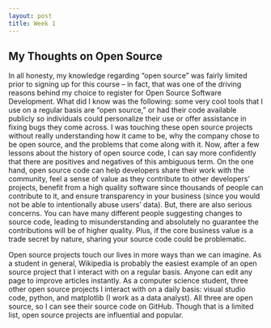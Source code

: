 ```yaml
---
layout: post
title: Week 1
---
```

## My Thoughts on Open Source

In all honesty, my knowledge regarding “open source” was fairly limited prior to signing up for this course – in fact, that was one of the driving reasons behind my choice to register for Open Source Software Development. What did I know was the following: some very cool tools that I use on a regular basis are “open source,” or had their code available publicly so individuals could personalize their use or offer assistance in fixing bugs they come across. I was touching these open source projects without really understanding how it came to be, why the company chose to be open source, and the problems that come along with it. Now, after a few lessons about the history of open source code, I can say more confidently that there are positives and negatives of this ambiguous term. On the one hand, open source code can help developers share their work with the community, feel a sense of value as they contribute to other developers’ projects, benefit from a high quality software since thousands of people can contribute to it, and ensure transparency in your business (since you would not be able to intentionally abuse users’ data). But, there are also serious concerns. You can have many different people suggesting changes to source code, leading to misunderstanding and absolutely no guarantee the contributions will be of higher quality. Plus, if the core business value is a trade secret by nature, sharing your source code could be problematic. 

Open source projects touch our lives in more ways than we can imagine. As a student in general, Wikipedia is probably the easiest example of an open source project that I interact with on a regular basis. Anyone can edit any page to improve articles instantly. As a computer science student, three other open source projects I interact with on a daily basis: visual studio code, python, and matplotlib (I work as a data analyst). All three are open source, so I can see their source code on GitHub. Though that is a limited list, open source projects are influential and popular. 
